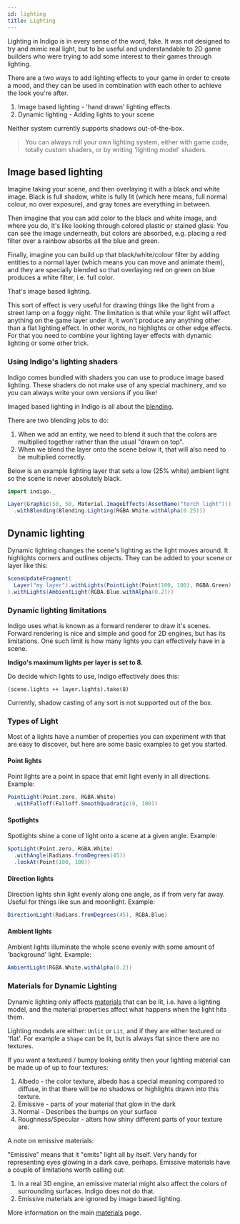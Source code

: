 ```yaml
---
id: lighting
title: Lighting
---
```


Lighting in Indigo is in every sense of the word, fake. It was not designed to try and mimic real light, but to be useful and understandable to 2D game builders who were trying to add some interest to their games through lighting.

There are a two ways to add lighting effects to your game in order to create a mood, and they can be used in combination with each other to achieve the look you're after.

1. Image based lighting - 'hand drawn' lighting effects.
2. Dynamic lighting - Adding lights to your scene

Neither system currently supports shadows out-of-the-box.

> You can always roll your own lighting system, either with game code, totally custom shaders, or by writing 'lighting model' shaders.

## Image based lighting

Imagine taking your scene, and then overlaying it with a black and white image. Black is full shadow, white is fully lit (which here means, full normal colour, no over exposure), and gray tones are everything in between.

Then imagine that you can add color to the black and white image, and where you do, it's like looking through colored plastic or stained glass: You can see the image underneath, but colors are absorbed, e.g. placing a red filter over a rainbow absorbs all the blue and green.

Finally, imagine you can build up that black/white/colour filter by adding entities to a normal layer (which means you can move and animate them), and they are specially blended so that overlaying red on green on blue produces a white filter, i.e. full color.

That's image based lighting.

This sort of effect is very useful for drawing things like the light from a street lamp on a foggy night. The limitation is that while your light will affect anything on the game layer under it, it won't produce any anything other than a flat lighting effect. In other words, no highlights or other edge effects. For that you need to combine your lighting layer effects with dynamic lighting or some other trick.

### Using Indigo's lighting shaders

Indigo comes bundled with shaders you can use to produce image based lighting. These shaders do not make use of any special machinery, and so you can always write your own versions if you like!

Imaged based lighting in Indigo is all about the [blending](shaders/blending.md).

There are two blending jobs to do:

1. When we add an entity, we need to blend it such that the colors are multiplied together rather than the usual "drawn on top".
2. When we blend the layer onto the scene below it, that will also need to be multiplied correctly.

Below is an example lighting layer that sets a low (25% white) ambient light so the scene is never absolutely black.

```scala mdoc:silent
import indigo._

Layer(Graphic(50, 50, Material.ImageEffects(AssetName("torch light"))))
  .withBlending(Blending.Lighting(RGBA.White.withAlpha(0.25)))
```

## Dynamic lighting

Dynamic lighting changes the scene's lighting as the light moves around. It highlights corners and outlines objects. They can be added to your scene or layer like this:

```scala
SceneUpdateFragment(
  Layer("my layer").withLights(PointLight(Point(100, 100), RGBA.Green))
).withLights(AmbientLight(RGBA.Blue.withAlpha(0.2)))
```

### Dynamic lighting limitations

Indigo uses what is known as a forward renderer to draw it's scenes. Forward rendering is nice and simple and good for 2D engines, but has its limitations. One such limit is how many lights you can effectively have in a scene.

**Indigo's maximum lights per layer is set to 8.**

Do decide which lights to use, Indigo effectively does this:

`(scene.lights ++ layer.lights).take(8)`

Currently, shadow casting of any sort is not supported out of the box.

### Types of Light

Most of a lights have a number of properties you can experiment with that are easy to discover, but here are some basic examples to get you started.

#### Point lights

Point lights are a point in space that emit light evenly in all directions. Example:

```scala mdoc:silent
PointLight(Point.zero, RGBA.White)
  .withFalloff(Falloff.SmoothQuadratic(0, 100))
```

#### Spotlights

Spotlights shine a cone of light onto a scene at a given angle. Example:

```scala mdoc:silent
SpotLight(Point.zero, RGBA.White)
  .withAngle(Radians.fromDegrees(45))
  .lookAt(Point(100, 100))
```

#### Direction lights

Direction lights shin light evenly along one angle, as if from very far away. Useful for things like sun and moonlight. Example:

```scala mdoc:silent
DirectionLight(Radians.fromDegrees(45), RGBA.Blue)
```

#### Ambient lights

Ambient lights illuminate the whole scene evenly with some amount of 'background' light. Example:

```scala mdoc:silent
AmbientLight(RGBA.White.withAlpha(0.2))
```

### Materials for Dynamic Lighting

Dynamic lighting only affects [materials](presentation/materials.md) that can be lit, i.e. have a lighting model, and the material properties affect what happens when the light hits them.

Lighting models are either: `Unlit` or `Lit`, and if they are either textured or 'flat'. For example a `Shape` can be lit, but is always flat since there are no textures.

If you want a textured / bumpy looking entity then your lighting material can be made up of up to four textures:

1. Albedo - the color texture, albedo has a special meaning compared to diffuse, in that there will be _no_ shadows or highlights drawn into this texture.
2. Emissive - parts of your material that glow in the dark
3. Normal - Describes the bumps on your surface
4. Roughness/Specular - alters how shiny different parts of your texture are.

A note on emissive materials:

"Emissive" means that it "emits" light all by itself. Very handy for representing eyes glowing in a dark cave, perhaps. Emissive materials have a couple of limitations worth calling out:

1. In a real 3D engine, an emissive material might also affect the colors of surrounding surfaces. Indigo does not do that.
2. Emissive materials are ignored by image based lighting.

More information on the main [materials](presentation/materials.md) page.
